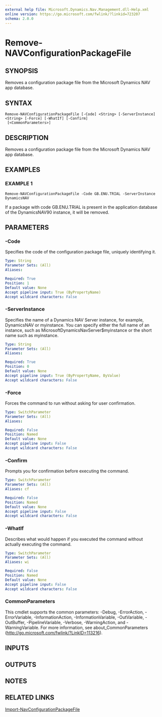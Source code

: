 ```yaml
---
external help file: Microsoft.Dynamics.Nav.Management.dll-Help.xml
online version: https://go.microsoft.com/fwlink/?linkid=723207
schema: 2.0.0
---
```


# Remove-NAVConfigurationPackageFile

## SYNOPSIS
Removes a configuration package file from the Microsoft Dynamics NAV app database.

## SYNTAX

```
Remove-NAVConfigurationPackageFile [-Code] <String> [-ServerInstance] <String> [-Force] [-WhatIf] [-Confirm]
 [<CommonParameters>]
```

## DESCRIPTION
Removes a configuration package file from the Microsoft Dynamics NAV app database.

## EXAMPLES

### EXAMPLE 1
```
Remove-NAVConfigurationPackageFile -Code GB.ENU.TRIAL -ServerInstance DynamicsNAV
```

If a package with code GB.ENU.TRIAL is present in the application database of the DynamicsNAV90 instance, it will be removed.

## PARAMETERS

### -Code
Specifies the code of the configuration package file, uniquely identifying it.

```yaml
Type: String
Parameter Sets: (All)
Aliases: 

Required: True
Position: 1
Default value: None
Accept pipeline input: True (ByPropertyName)
Accept wildcard characters: False
```

### -ServerInstance
Specifies the name of a Dynamics NAV Server instance, for example, DynamicsNAV or myinstance. You can specify either the full name of an instance, such as MicrosoftDynamicsNavServer$myinstance or the short name such as myinstance.

```yaml
Type: String
Parameter Sets: (All)
Aliases: 

Required: True
Position: 0
Default value: None
Accept pipeline input: True (ByPropertyName, ByValue)
Accept wildcard characters: False
```

### -Force
Forces the command to run without asking for user confirmation.

```yaml
Type: SwitchParameter
Parameter Sets: (All)
Aliases: 

Required: False
Position: Named
Default value: None
Accept pipeline input: False
Accept wildcard characters: False
```

### -Confirm
Prompts you for confirmation before executing the command.

```yaml
Type: SwitchParameter
Parameter Sets: (All)
Aliases: cf

Required: False
Position: Named
Default value: None
Accept pipeline input: False
Accept wildcard characters: False
```

### -WhatIf
Describes what would happen if you executed the command without actually executing the command.

```yaml
Type: SwitchParameter
Parameter Sets: (All)
Aliases: wi

Required: False
Position: Named
Default value: None
Accept pipeline input: False
Accept wildcard characters: False
```

### CommonParameters
This cmdlet supports the common parameters: -Debug, -ErrorAction, -ErrorVariable, -InformationAction, -InformationVariable, -OutVariable, -OutBuffer, -PipelineVariable, -Verbose, -WarningAction, and -WarningVariable. For more information, see about_CommonParameters (http://go.microsoft.com/fwlink/?LinkID=113216).

## INPUTS

## OUTPUTS

## NOTES

## RELATED LINKS

[Import-NavConfigurationPackageFile](Import-NavConfigurationPackageFile.md)
